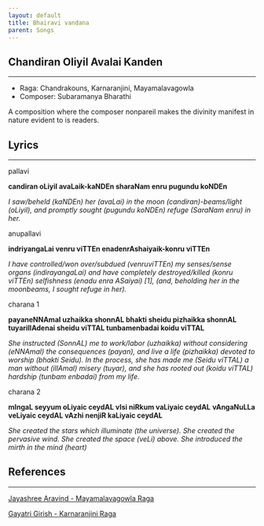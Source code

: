 ```yaml
---
layout: default
title: Bhairavi vandana
parent: Songs
---
```


## Chandiran Oliyil Avalai Kanden
---
- Raga: Chandrakouns, Karnaranjini, Mayamalavagowla
- Composer: Subaramanya Bharathi

A composition where the composer nonpareil makes the divinity manifest in nature evident to is readers.

## Lyrics
---
pallavi

**candiran oLiyil avaLaik-kaNDEn sharaNam enru pugundu koNDEn**

_I saw/beheld (kaNDEn) her (avaLai) in the moon (candiran)-beams/light (oLiyil), and promptly sought (pugundu koNDEn) refuge (SaraNam enru) in her._

anupallavi

**indriyangaLai venru viTTEn enadenrAshaiyaik-konru viTTEn**

_I have controlled/won over/subdued (venruviTTEn) my senses/sense organs (indirayangaLai) and have completely destroyed/killed (konru viTTEn) selfishness (enadu enra ASaiyai) [1], (and, beholding her in the moonbeams, I sought refuge in her)._

charana 1

**payaneNNAmal uzhaikka shonnAL bhakti sheidu pizhaikka shonnAL**
**tuyarillAdenai sheidu viTTAL tunbamenbadai koidu viTTAL**

_She instructed (SonnAL) me to work/labor (uzhaikka) without considering (eNNAmal) the consequences (payan), and live a life (pizhaikka) devoted to worship (bhakti Seidu). In the process, she has made me (Seidu viTTAL) a man without (illAmal) misery (tuyar), and she has rooted out (koidu viTTAL) hardship (tunbam enbadai) from my life._

charana 2

**mIngaL seyyum oLiyaic ceydAL vIsi niRkum vaLiyaic ceydAL**
**vAngaNuLLa veLiyaic ceydAL vAzhi nenjiR kaLiyaic ceydAL**

_She created the stars which illuminate (the universe). She created the pervasive wind. She created the space (veLi) above. She introduced the mirth in the mind (heart)_

## References
---
[Jayashree Aravind - Mayamalavagowla Raga](https://open.spotify.com/track/15wo3otxmG1jPcMBy0pMdl?si=OpeJb7BzTEi_3j1a5l6WXA)

[Gayatri Girish - Karnaranjini Raga](https://www.youtube.com/watch?v=QOy5FHJc9NI&ab_channel=AmuthamMusicVideos)